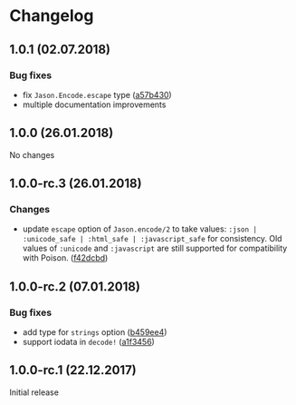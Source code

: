# Changelog

## 1.0.1 (02.07.2018)

### Bug fixes

* fix `Jason.Encode.escape` type ([a57b430](https://github.com/michalmuskala/jason/commit/a57b430))
* multiple documentation improvements

## 1.0.0 (26.01.2018)

No changes

## 1.0.0-rc.3 (26.01.2018)

### Changes

* update `escape` option of `Jason.encode/2` to take values:
  `:json | :unicode_safe | :html_safe | :javascript_safe` for consistency. Old values of
  `:unicode` and `:javascript` are still supported for compatibility with Poison.
  ([f42dcbd](https://github.com/michalmuskala/jason/commit/f42dcbd))

## 1.0.0-rc.2 (07.01.2018)

### Bug fixes

* add type for `strings` option ([b459ee4](https://github.com/michalmuskala/jason/commit/b459ee4))
* support iodata in `decode!` ([a1f3456](https://github.com/michalmuskala/jason/commit/a1f3456))

## 1.0.0-rc.1 (22.12.2017)

Initial release
